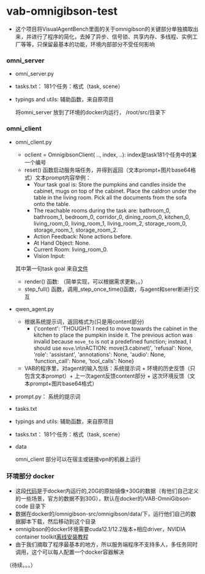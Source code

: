 # vab-omnigibson-test

- 这个项目将VisualAgentBench里面的关于omnigibson的关键部分单独摘取出来，并进行了程序的简化，去掉了异步、信号锁、共享内存、多线程、实例工厂等等，只保留最基本的功能，环境内部部分不受任何影响

### omni_server

- omni_server.py
- tasks.txt： 181个任务：格式（task, scene）
- typings and utils: 辅助函数，来自原项目

    将omni_server 放到了环境的docker内运行， /root/src/目录下
    
### omni_client

- omni_client.py
    - oclient = OmnigibsonClient( .., index, ..): index是task181个任务中的某一个编号
    - reset() 函数启动服务端任务，并得到返回（文本prompt+图片base64格式）文本prompt内容举例：
        - Your task goal is: Store the pumpkins and candles inside the cabinet, mugs on top of the cabinet. Place the caldron under the table in the living room. Pick all the documents from the sofa onto the table.
        - The reachable rooms during the task are: bathroom_0, bathroom_1, bedroom_0, corridor_0, dining_room_0, kitchen_0, living_room_0, living_room_1, living_room_2, storage_room_0, storage_room_1, storage_room_2.
        - Action Feedback: None actions before.
        - At Hand Object: None.
        - Current Room: living_room_0.
        - Vision Input: 

    其中第一句task goal 来自[文件](https://github.com/THUDM/VisualAgentBench/blob/main/src/server/tasks/omnigibson/vab_omnigibson_src/task/task_goal.json)

    - render() 函数: （简单实现，可以根据需求更新。。）
    - step_full() 函数，调用_step_once_time()函数，与agent和serer断进行交互
- qwen_agent.py
    - 根据系统提示词，返回格式为(只是用content部分)
        - {'content': 'THOUGHT: I need to move towards the cabinet in the kitchen to place the pumpkin inside it. The previous action was invalid because `move_to` is not a predefined function; instead, I should use `move`.\n\nACTION: move(3.cabinet)', 'refusal': None, 'role': 'assistant', 'annotations': None, 'audio': None, 'function_call': None, 'tool_calls': None} 
    - VAB的程序里，对agent的输入包括：系统提示词 + 环境的历史反馈（只包含文本prompt）+ 上一次agent反馈content部分 + 这次环境反馈（文本prompt+图片base64格式）
- prompt.py： 系统的提示词
- tasks.txt
- typings and utils: 辅助函数，来自原项目
- tasks.txt： 181个任务：格式（task, scene）
- data
    
    omni_client 部分可以在宿主或链接vpn的机器上运行

### 环境部分 docker

- 这段[代码](https://github.com/THUDM/VisualAgentBench/tree/main/src/server/tasks/omnigibson/vab_omnigibson_src)是于docker内运行的,20G的原始镜像+30G的数据（有他们自己定义的一些场景，官方的数据不到30G），默认在docker的/VAB-OmniGibson-code 目录下
- 数据在docker的/omnigibson-src/omnigibson/data/下，运行他们自己的数据脚本下载，然后移动到这个目录
- omnigibson的docker环境需要cuda12.1/12.2版本+相应driver，NVIDIA container toolkit[离线安装教程](https://zhuanlan.zhihu.com/p/15194336245)
- 由于我们摘取了程序最基本的地方，所以服务端程序不支持多人，多任务同时调用，这个可以每人配置一个docker容器解决


（待续。。。）

